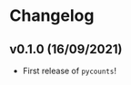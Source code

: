# Changelog

<!--next-version-placeholder-->

## v0.1.0 (16/09/2021)

- First release of `pycounts`!